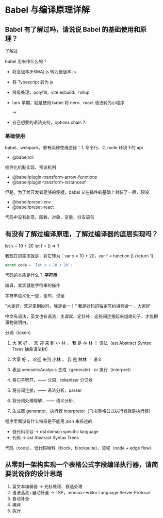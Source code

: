 # Babel 与编译原理详解

## Babel 有了解过吗，请说说 Babel 的基础使用和原理？

了解过

babel 用来作什么的？

- 将高版本(ESMA) js 转为低版本 js
- 将 Typescript 转为 js
- 降级处理，polyfill，vite esbuild、rollup

- taro 早期，就是使用 babel 将 nerv、react 语法转为小程序 <div> -> <View>
- 自己想要的语法支持，options chain ?.

### 基础使用

babel、webpack，都有两种使用途径：1. 命令行、2. node 环境下的 api

- @babel/cli

插件化机制实现、预设机制

- @babel/plugin-transform-arrow-functions
- @babel/plugin-transform-instanceof

但是，为了给开发者足够的便捷，babel 又在插件的基础上封装了一层，预设

- @babel/preset-env
- @babel/preset-react

代码中没有新意，函数、对象、变量、分支语句

## 有没有了解过编译原理，了解过编译器的底层实现吗？

let x = 10 + 20
let f = () => 1

我现在的需求就是，将它转为：var x = 10 + 20，var f = function () {return 1}

```js
const code = `let x = 10 + 20`;
```

代码的本质是什么？
**字符串**

编译，其实就是字符串的操作

字符串语义化一些，语句、说话

“大家好，欢迎来到妙码，我是合一！”
我是妙码的独家签约讲师合一，大家好

中文有语法，英文也有语法，主谓宾、定状补，这些词连接起来组成句子，才能把事物说明白。

分词（token）

1. 大 家 好 ， 欢 迎 来 到 小 林 ， 我 是 林 林 ！
   语法（ast Abstract Syntax Trees 抽象语法树）
2. 大家 好 ， 欢迎 来到 小林 ， 我 是 林林 ！
   语义
3. 表达 semanticAnalysis
   生成（generate） or 执行（interpret）

4. 将句子劈开，—— 分词，tokenizer 分词器
5. 将分词连接，—— 语法分析，parser
6. 将分词处理理解，—— 语义分析，
7. 生成器 generator、执行器 interpretor（飞书表格公式执行器就是执行器）

程序里面没有什么特征是不能用 json 来描述的

- 低代码平台 -> dsl domain specific language
- 代码 -> ast Abstract Syntax Trees

代码（code）、低代码物料（block、blocksuite）、流程（node + edge flow）

## 从零到一架构实现一个表格公式字段编译执行器，请简要说说你的设计思路

1. 富文本编辑器 -> 光标处理、框选处理
2. 语法高亮+自动补全 -> LSP，monaco-editor Language Server Protocal
3. 自动补全
4. 编译
5. 执行
